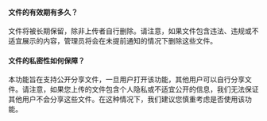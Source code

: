 #### 文件的有效期有多久？

文件将被长期保留，除非上传者自行删除。请注意，如果文件包含违法、违规或不适宜展示的内容，管理员将会在未提前通知的情况下删除这些文件。


#### 文件的私密性如何保障？

本功能旨在支持公开分享文件，一旦用户打开该功能，其他用户可以自行分享文件。请注意，如果您上传的文件包含个人隐私或不适宜公开的信息，我们无法保证其他用户不会分享这些文件。在这种情况下，我们建议您慎重考虑是否使用该功能。
